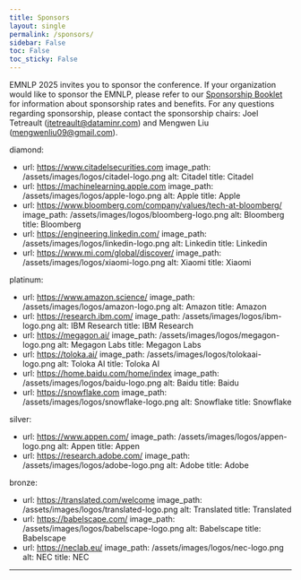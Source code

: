 ```yaml
---
title: Sponsors
layout: single
permalink: /sponsors/
sidebar: False
toc: False
toc_sticky: False
---
```

EMNLP 2025 invites you to sponsor the conference. If your organization would like to sponsor the EMNLP, please refer to our [Sponsorship Booklet](/assets/Sponsorship%20brochure%20for%20ACL%202025%20conferences.pdf) for information about sponsorship rates and benefits. For any questions regarding sponsorship, please contact the sponsorship chairs: Joel Tetreault (<jtetreault@dataminr.com>) and Mengwen Liu (<mengwenliu09@gmail.com>).

diamond:
- url: https://www.citadelsecurities.com
  image_path: /assets/images/logos/citadel-logo.png
  alt: Citadel
  title: Citadel
- url: https://machinelearning.apple.com
  image_path: /assets/images/logos/apple-logo.png
  alt: Apple
  title: Apple
- url: https://www.bloomberg.com/company/values/tech-at-bloomberg/
  image_path: /assets/images/logos/bloomberg-logo.png
  alt: Bloomberg
  title: Bloomberg
- url: https://engineering.linkedin.com/
  image_path: /assets/images/logos/linkedin-logo.png
  alt: Linkedin
  title: Linkedin
- url: https://www.mi.com/global/discover/
  image_path: /assets/images/logos/xiaomi-logo.png
  alt: Xiaomi
  title: Xiaomi

platinum:
- url: https://www.amazon.science/
  image_path: /assets/images/logos/amazon-logo.png
  alt: Amazon
  title: Amazon
- url: https://research.ibm.com/
  image_path: /assets/images/logos/ibm-logo.png
  alt: IBM Research
  title: IBM Research
- url: https://megagon.ai/
  image_path: /assets/images/logos/megagon-logo.png
  alt: Megagon Labs
  title: Megagon Labs
- url: https://toloka.ai/
  image_path: /assets/images/logos/tolokaai-logo.png
  alt: Toloka AI
  title: Toloka AI
- url: https://home.baidu.com/home/index
  image_path: /assets/images/logos/baidu-logo.png
  alt: Baidu
  title: Baidu
- url: https://snowflake.com
  image_path: /assets/images/logos/snowflake-logo.png
  alt: Snowflake
  title: Snowflake

silver:
- url: https://www.appen.com/
  image_path: /assets/images/logos/appen-logo.png
  alt: Appen
  title: Appen
- url: https://research.adobe.com/
  image_path: /assets/images/logos/adobe-logo.png
  alt: Adobe
  title: Adobe

bronze:
- url: https://translated.com/welcome
  image_path: /assets/images/logos/translated-logo.png
  alt: Translated
  title: Translated
- url: https://babelscape.com/
  image_path: /assets/images/logos/babelscape-logo.png
  alt: Babelscape
  title: Babelscape
- url: https://neclab.eu/
  image_path: /assets/images/logos/nec-logo.png
  alt: NEC
  title: NEC
---
